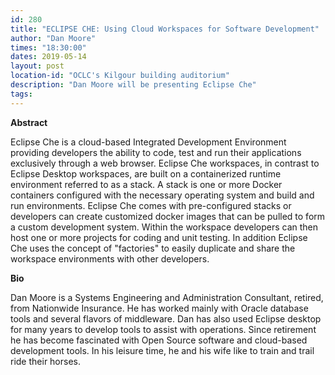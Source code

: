 ```yaml
---
id: 280
title: "ECLIPSE CHE: Using Cloud Workspaces for Software Development"
author: "Dan Moore"
times: "18:30:00"
dates: 2019-05-14
layout: post
location-id: "OCLC's Kilgour building auditorium"  
description: "Dan Moore will be presenting Eclipse Che"
tags: 
---
```

**Abstract**

Eclipse Che is a cloud-based Integrated Development Environment providing developers the ability to code, test and run their applications exclusively through a web browser. Eclipse Che workspaces, in contrast to Eclipse Desktop workspaces, are built on a containerized runtime environment referred to as a stack. A stack is one or more Docker containers configured with the necessary operating system and build and run environments. Eclipse Che comes with pre-configured stacks or developers can create customized docker images that can be pulled to form a custom development system. Within the workspace developers can then host one or more projects for coding and unit testing. In addition Eclipse Che uses the concept of "factories" to easily duplicate and share the workspace environments with other developers.

**Bio**

Dan Moore is a Systems Engineering and Administration Consultant, retired, from Nationwide Insurance.  He has worked mainly with Oracle database tools and several flavors of middleware.  Dan has also used Eclipse desktop for many years to develop tools to assist with operations.  Since retirement he has become fascinated with Open Source software and cloud-based development tools.  In his leisure time, he and his wife like to train and trail ride their horses.